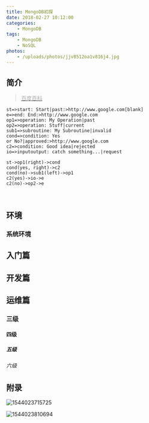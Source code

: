```yaml
---
title: MongoDB初探
date: 2018-02-27 10:12:00
categories: 
    - MongoDB
tags:
    - MongoDB
    - NoSQL
photos:
    - /uploads/photos/jjv8512oa1v816j4.jpg
---
```


## 简介
>   [<font color='#AAAAAA'>百度百科</font>]()
>   <!-- more -->

```flow
st=>start: Start|past:>http://www.google.com[blank]
e=>end: End:>http://www.google.com
op1=>operation: My Operation|past
op2=>operation: Stuff|current
sub1=>subroutine: My Subroutine|invalid
cond=>condition: Yes
or No?|approved:>http://www.google.com
c2=>condition: Good idea|rejected
io=>inputoutput: catch something...|request

st->op1(right)->cond
cond(yes, right)->c2
cond(no)->sub1(left)->op1
c2(yes)->io->e
c2(no)->op2->e
```


​	
## 环境

### 系统环境


## 入门篇


## 开发篇


## 运维篇


### 三级

#### 四级

##### 五级

###### 六级

## 附录



![1544023715725](../uploads/2018/MongoDB架构篇/1544023715725.png)

![1544023810694](MongoDB架构篇.assets/1544023810694.png)



